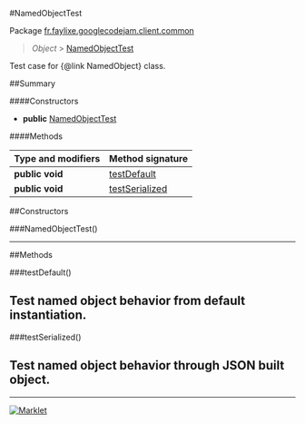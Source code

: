 #NamedObjectTest

Package [fr.faylixe.googlecodejam.client.common](README.md)<br>
> *Object* > [NamedObjectTest](NamedObjectTest.md)

Test case for {@link NamedObject} class.

##Summary

####Constructors

* **public** [NamedObjectTest](#namedobjecttest)

####Methods

Type and modifiers | Method signature
 --- | --- 
**public** **void** | [testDefault](#testdefault)
**public** **void** | [testSerialized](#testserialized)


##Constructors

###NamedObjectTest()



---

##Methods

###testDefault()


Test named object behavior from default instantiation.
---
###testSerialized()


Test named object behavior through JSON built object.
---
---
[![Marklet](https://img.shields.io/badge/Generated%20by-Marklet-green.svg)](https://github.com/Faylixe/marklet)